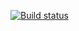 [![Build status](https://ci.appveyor.com/api/projects/status/x3yji0d9n93ihn9r?svg=true)](https://ci.appveyor.com/project/Dmitriz1/ideaauto-4)
